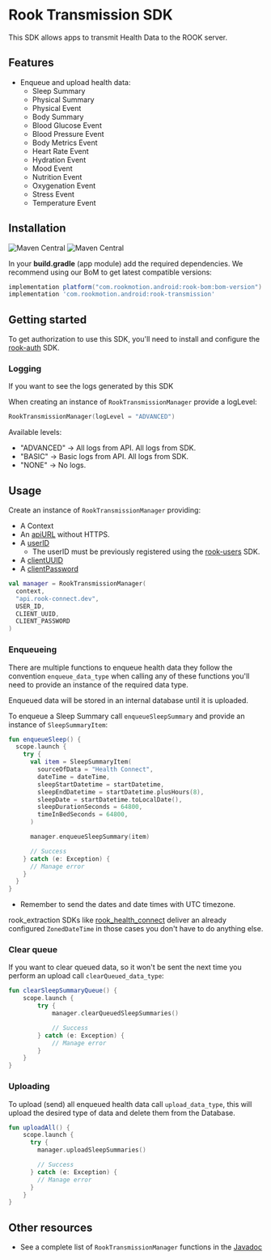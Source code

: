 # Rook Transmission SDK

This SDK allows apps to transmit Health Data to the ROOK server.

## Features

* Enqueue and upload health data:
  * Sleep Summary
  * Physical Summary
  * Physical Event
  * Body Summary
  * Blood Glucose Event
  * Blood Pressure Event
  * Body Metrics Event
  * Heart Rate Event
  * Hydration Event
  * Mood Event
  * Nutrition Event
  * Oxygenation Event
  * Stress Event
  * Temperature Event

## Installation

![Maven Central](https://img.shields.io/maven-central/v/com.rookmotion.android/rook-transmission?style=for-the-badge&logo=gradle&label=rook-transmission&color=7200F7)
![Maven Central](https://img.shields.io/maven-central/v/com.rookmotion.android/rook-bom?style=for-the-badge&logo=gradle&label=rook-bom&color=7200F7)

In your **build.gradle** (app module) add the required dependencies. We recommend using our BoM to get latest compatible
versions:

```groovy
implementation platform("com.rookmotion.android:rook-bom:bom-version")
implementation 'com.rookmotion.android:rook-transmission'
```

## Getting started

To get authorization to use this SDK, you'll need to install and configure
the [rook-auth](https://mvnrepository.com/artifact/com.rookmotion.android/rook-auth) SDK.

### Logging

If you want to see the logs generated by this SDK

When creating an instance of `RookTransmissionManager` provide a logLevel:

```kotlin
RookTransmissionManager(logLevel = "ADVANCED")
```

Available levels:

* "ADVANCED" -> All logs from API. All logs from SDK.
* "BASIC" -> Basic logs from API. All logs from SDK.
* "NONE" -> No logs.

## Usage

Create an instance of `RookTransmissionManager` providing:

* A Context
* An [apiURL](https://docs.tryrook.io/docs/Definitions#api_url) without HTTPS.
* A [userID](https://docs.tryrook.io/docs/Definitions#user_id)
    * The userID must be previously registered
      using the [rook-users](https://mvnrepository.com/artifact/com.rookmotion.android/rook-users) SDK.
* A [clientUUID](https://docs.tryrook.io/docs/Definitions#client_uuid)
* A [clientPassword](https://docsbeta.tryrook.io/docs/Definitions#client_password)

```kotlin
val manager = RookTransmissionManager(
  context,
  "api.rook-connect.dev",
  USER_ID,
  CLIENT_UUID,
  CLIENT_PASSWORD
)
```

### Enqueueing

There are multiple functions to enqueue health data they follow the convention `enqueue_data_type` when calling any of
these functions you'll need to provide an instance of the required data type.

Enqueued data will be stored in an internal database until it is uploaded.

To enqueue a Sleep Summary call `enqueueSleepSummary` and provide an instance of `SleepSummaryItem`:

```kotlin
fun enqueueSleep() {
  scope.launch {
    try {
      val item = SleepSummaryItem(
        sourceOfData = "Health Connect",
        dateTime = dateTime,
        sleepStartDatetime = startDatetime,
        sleepEndDatetime = startDatetime.plusHours(8),
        sleepDate = startDatetime.toLocalDate(),
        sleepDurationSeconds = 64800,
        timeInBedSeconds = 64800,
      )

      manager.enqueueSleepSummary(item)

      // Success
    } catch (e: Exception) {
      // Manage error
    }
  }
}
```

* Remember to send the dates and date times with UTC timezone.

rook_extraction SDKs
like [rook_health_connect](https://mvnrepository.com/artifact/com.rookmotion.android/rook-health-connect)
deliver an already configured `ZonedDateTime` in those cases you don't have to do anything else.

### Clear queue

If you want to clear queued data, so it won't be sent the next time you perform an upload call `clearQueued_data_type`:

```kotlin
fun clearSleepSummaryQueue() {
    scope.launch {
        try {
            manager.clearQueuedSleepSummaries()

            // Success
        } catch (e: Exception) {
            // Manage error
        }
    }
}
```

### Uploading

To upload (send) all enqueued health data call `upload_data_type`, this will upload the desired type of data and
delete them from the Database.

```kotlin
fun uploadAll() {
    scope.launch {
      try {
        manager.uploadSleepSummaries()

        // Success
      } catch (e: Exception) {
        // Manage error
      }
    }
}
```

## Other resources

* See a complete list of `RookTransmissionManager` functions in
  the [Javadoc](https://www.javadoc.io/doc/com.rookmotion.android/rook-transmission/latest/com/rookmotion/rook/transmission/RookTransmissionManager.html)
